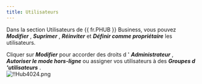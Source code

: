 ```yaml
---
title: Utilisateurs
---
```

Dans la section Utilisateurs de {{ fr.PHUB }} Business, vous pouvez ***Modifier*** , ***Suprimer*** , ***Réinviter*** et ***Définir comme propriétaire*** les utilisateurs.  

Cliquer sur ***Modifier*** pour accorder des droits d ' ***Administrateur*** , ***Autoriser le mode hors-ligne*** ou assigner vos utilisateurs à des ***Groupes d 'utilisateurs*** .  
![!!Hub4024.png](/img/fr/hub/HUb4024.png) 
